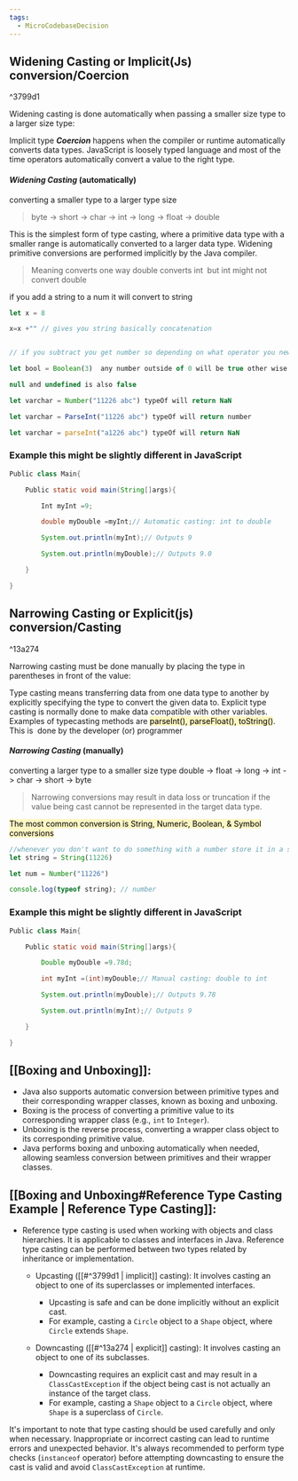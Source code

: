 ```yaml
---
tags:
  - MicroCodebaseDecision
---
```

## Widening Casting or Implicit(Js) conversion/Coercion

^3799d1

Widening casting is done automatically when passing a smaller size type to a larger size type:

Implicit type ***Coercion*** happens when the compiler or runtime automatically converts data types. JavaScript is loosely typed language and most of the time operators automatically convert a value to the right type.
#### ***Widening Casting*** (automatically) 
converting a smaller type to a larger type size
> byte -> short -> char -> int -> long -> float -> double

This is the simplest form of type casting, where a primitive data type with a smaller range is automatically converted to a larger data type. Widening primitive conversions are performed implicitly by the Java compiler.

> Meaning converts one way double converts int  but int might not convert double


if you add a string to a num it will convert to string

```javascript
let x = 8

x=x +"" // gives you string basically concatenation


// if you subtract you get number so depending on what operator you news will determine the type of output

let bool = Boolean(3)  any number outside of 0 will be true other wise 0 is false

null and undefined is also false

let varchar = Number("11226 abc") typeOf will return NaN

let varchar = ParseInt("11226 abc") typeOf will return number

let varchar = parseInt("a1226 abc") typeOf will return NaN
```
### Example this might be slightly different in JavaScript

```Java
Public class Main{

	Public static void main(String[]args){

		Int myInt =9;

		double myDouble =myInt;// Automatic casting: int to double

		System.out.println(myInt);// Outputs 9

		System.out.println(myDouble);// Outputs 9.0

	}

}
```

## Narrowing Casting or Explicit(js) conversion/Casting 

^13a274

Narrowing casting must be done manually by placing the type in parentheses in front of the value:

Type casting means transferring data from one data type to another by explicitly specifying the type to convert the given data to. Explicit type casting is normally done to make data compatible with other variables. Examples of typecasting methods are <mark style="background: #FFF3A3A6;">parseInt(), parseFloat(), toString()</mark>. This is  done by the developer (or) programmer

#### ***Narrowing Casting*** (manually)
converting a larger type to a smaller size type
double -> float -> long -> int -> char -> short -> byte

> Narrowing conversions may result in data loss or truncation if the value being cast cannot be represented in the target data type.


<mark style="background: #FFF3A3A6;">The most common conversion is String, Numeric, Boolean, & Symbol conversions</mark>

```javascript
//whenever you don't want to do something with a number store it in a string like phone number or zip code
let string = String(11226) 

let num = Number("11226") 

console.log(typeof string); // number
```

### Example this might be slightly different in JavaScript

```Java
Public class Main{

	Public static void main(String[]args){

		Double myDouble =9.78d;

		int myInt =(int)myDouble;// Manual casting: double to int

		System.out.println(myDouble);// Outputs 9.78

		System.out.println(myInt);// Outputs 9

	}

}
```


##  [[Boxing and Unboxing]]:
-  Java also supports automatic conversion between primitive types and their corresponding wrapper classes, known as boxing and unboxing.
- Boxing is the process of converting a primitive value to its corresponding wrapper class (e.g., `int` to `Integer`).
- Unboxing is the reverse process, converting a wrapper class object to its corresponding primitive value.
- Java performs boxing and unboxing automatically when needed, allowing seamless conversion between primitives and their wrapper classes.

## [[Boxing and Unboxing#Reference Type Casting Example | Reference Type Casting]]:
   - Reference type casting is used when working with objects and class hierarchies. It is applicable to classes and interfaces in Java. Reference type casting can be performed between two types related by inheritance or implementation.
	   - Upcasting ([[#^3799d1 | implicit]] casting): It involves casting an object to one of its superclasses or implemented interfaces.
		   - Upcasting is safe and can be done implicitly without an explicit cast.
		   - For example, casting a `Circle` object to a `Shape` object, where `Circle` extends `Shape`.

	   - Downcasting ([[#^13a274 | explicit]] casting): It involves casting an object to one of its subclasses.
		   - Downcasting requires an explicit cast and may result in a `ClassCastException` if the object being cast is not actually an instance of the target class.
		   - For example, casting a `Shape` object to a `Circle` object, where `Shape` is a superclass of `Circle`.



It's important to note that type casting should be used carefully and only when necessary. Inappropriate or incorrect casting can lead to runtime errors and unexpected behavior. It's always recommended to perform type checks (`instanceof` operator) before attempting downcasting to ensure the cast is valid and avoid `ClassCastException` at runtime.





